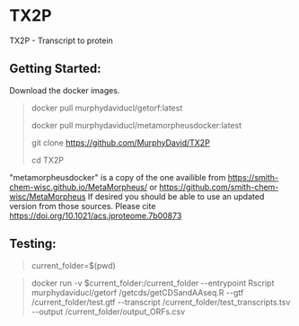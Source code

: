 # TX2P
TX2P - Transcript to protein


## Getting Started:
Download the docker images.

>docker pull murphydaviducl/getorf:latest
>
>docker pull murphydaviducl/metamorpheusdocker:latest
>
>git clone https://github.com/MurphyDavid/TX2P
>
>cd TX2P

"metamorpheusdocker" is a copy of the one availible from https://smith-chem-wisc.github.io/MetaMorpheus/ or  https://github.com/smith-chem-wisc/MetaMorpheus
If desired you should be able to use an updated version from those sources. Please cite https://doi.org/10.1021/acs.jproteome.7b00873


## Testing:

>current_folder=$(pwd)

>docker run -v $current_folder:/current_folder  --entrypoint Rscript murphydaviducl/getorf /getcds/getCDSandAAseq.R --gtf /current_folder/test.gtf --transcript /current_folder/test_transcripts.tsv --output /current_folder/output_ORFs.csv


